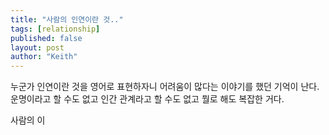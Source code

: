 ```yaml
---
title: "사람의 인연이란 것.."
tags: [relationship]
published: false
layout: post
author: "Keith"
---
```


누군가 인연이란 것을 영어로 표현하자니 어려움이 많다는 이야기를 했던 기억이 난다. 운명이라고 할 수도 없고 인간 관계라고 할 수도 없고 뭘로 해도 복잡한 거다. 

사람의 이